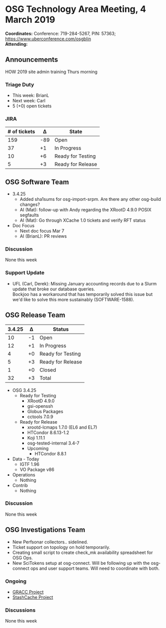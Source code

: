 # OSG Technology Area Meeting,  4 March 2019

**Coordinates:** Conference: 719-284-5267, PIN: 57363; <https://www.uberconference.com/osgblin>  
**Attending:**   


## Announcements

HOW 2019 site admin training Thurs morning  


### Triage Duty

-   This week: BrianL
-   Next week: Carl
-   5 (+0) open tickets


### JIRA

| # of tickets | &Delta; | State             |
|------------ |------- |----------------- |
| 159          | -89     | Open              |
| 37           | +1      | In Progress       |
| 10           | +6      | Ready for Testing |
| 5            | +3      | Ready for Release |


## OSG Software Team

-   3.4.25  
    -   Added sha1sums for osg-import-srpm. Are there any other osg-build changes?
    -   AI (Mat): follow-up with Andy regarding the XRootD 4.9.0 POSIX segfaults
    -   AI (Mat): Go through XCache 1.0 tickets and verify RFT status
-   Doc Focus  
    -   Next doc focus Mar 7
    -   AI (BrianL): PR reviews


### Discussion

None this week  


### Support Update

-   UFL (Carl, Derek): Missing January accounting records due to a Slurm update that broke our database queries.  
    Bockjoo has a workaround that has temporarily solved this issue but we'd like to solve this more sustainably (SOFTWARE-1588).


## OSG Release Team

| 3.4.25 | &Delta; | Status            |
|------ |------- |----------------- |
| 10     | -1      | Open              |
| 12     | +1      | In Progress       |
| 4      | +0      | Ready for Testing |
| 5      | +3      | Ready for Release |
| 1      | +0      | Closed            |
| 32     | +3      | Total             |

-   OSG 3.4.25  
    -   Ready for Testing  
        -   XRootD 4.9.0
        -   gsi-openssh
        -   Globus Packages
        -   cctools 7.0.9
    -   Ready for Release  
        -   xrootd-lcmaps 1.7.0 (EL6 and EL7)
        -   HTCondor 8.6.13-1.2
        -   Koji 1.11.1
        -   osg-tested-internal 3.4-7
        -   Upcoming  
            -   HTCondor 8.8.1
-   Data - Today
    -   IGTF 1.96
    -   VO Package v86
-   Operations  
    -   Nothing
-   Contrib  
    -   Nothing


### Discussion

None this week


## OSG Investigations Team

-   New Perfsonar collectors.. sidelined.
-   Ticket support on topology on hold temporarily.
-   Creating small script to create check_mk availability spreadsheet for OSG Ops.
-   New SciTokens setup at osg-connect.  Will be following up with the osg-connect ops and user support teams.  Will need to coordinate with both.


### Ongoing

-   [GRACC Project](https://opensciencegrid.atlassian.net/projects/GRACC)
-   [StashCache Project](http://opensciencegrid.org/docs/data/stashcache/overview/)


### Discussions

None this week
